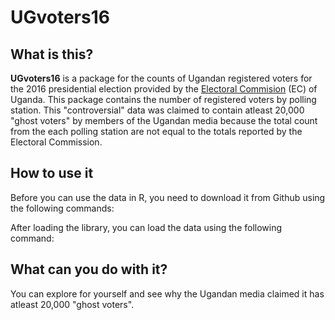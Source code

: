 UGvoters16
==========

What is this?
-------------

**UGvoters16** is a package for the counts of Ugandan registered voters for the 2016 presidential election provided by the [Electoral Commision](http://www.ec.or.ug/) (EC) of Uganda. This package contains the number of registered voters by polling station. This "controversial" data was claimed to contain atleast 20,000 "ghost voters" by members of the Ugandan media because the total count from the each polling station are not equal to the totals reported by the Electoral Commission.

How to use it
-------------

Before you can use the data in R, you need to download it from Github using the following commands:

After loading the library, you can load the data using the following command:

What can you do with it?
------------------------

You can explore for yourself and see why the Ugandan media claimed it has atleast 20,000 "ghost voters".
